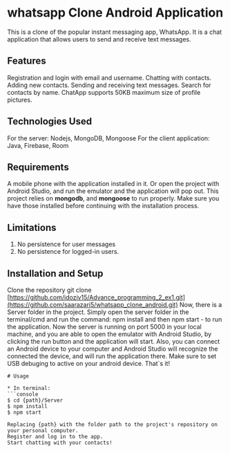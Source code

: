 # whatsapp Clone Android Application
This is a clone of the popular instant messaging app, WhatsApp. It is a chat application that allows users to send and receive text messages.

## Features
Registration and login with email and username.
Chatting with contacts.
Adding new contacts.
Sending and receiving text messages.
Search for contacts by name.
ChatApp supports 50KB maximum size of profile pictures.

## Technologies Used
For the server: Nodejs, MongoDB, Mongoose
For the client application: Java, Firebase, Room

## Requirements
A mobile phone with the application installed in it. Or open the project with Android Studio, and run the emulator and the application will pop out.
This project relies on **mongodb**, and **mongoose** to run properly. Make sure you have those installed before continuing with the installation process.

## Limitations 
1) No persistence for user messages
2) No persistence for logged-in users.

## Installation and Setup
Clone the repository git clone [https://github.com/idoziv15/Advance_programming_2_ex1.git](https://github.com/saarazari5/whatsapp_clone_android.git)
Now, there is a Server folder in the project. Simply open the server folder in the terminal/cmd and run the command: npm install and then npm start - to run the application. 
Now the server is running on port 5000 in your local machine, and you are able to open the emulator with Android Studio, by clicking the run button and the application will start.
Also, you can connect an Android device to your computer and Android Studio will recognize the connected the device, and will run the application there. Make sure to set USB debuging
to active on your android device. 
That`s it!

```
# Usage

* In terminal:
```console
$ cd {path}/Server
$ npm install
$ npm start
```
```
Replacing {path} with the folder path to the project's repository on your personal computer.
Register and log in to the app.
Start chatting with your contacts!
